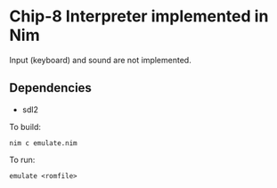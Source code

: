 # Chip-8 Interpreter implemented in Nim

Input (keyboard) and sound are not implemented.

## Dependencies
- sdl2

To build:
```
nim c emulate.nim
```

To run:
```
emulate <romfile>
```
